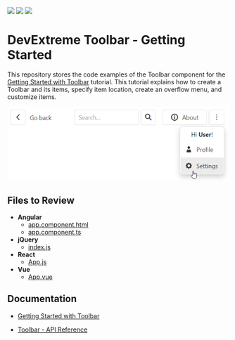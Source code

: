 <!-- default badges list -->
![](https://img.shields.io/endpoint?url=https://codecentral.devexpress.com/api/v1/VersionRange/502004703/21.1.3%2B)
[![](https://img.shields.io/badge/Open_in_DevExpress_Support_Center-FF7200?style=flat-square&logo=DevExpress&logoColor=white)](https://supportcenter.devexpress.com/ticket/details/T1094900)
[![](https://img.shields.io/badge/📖_How_to_use_DevExpress_Examples-e9f6fc?style=flat-square)](https://docs.devexpress.com/GeneralInformation/403183)
<!-- default badges end -->
# DevExtreme Toolbar - Getting Started 

This repository stores the code examples of the Toolbar component for the [Getting Started with Toolbar](https://js.devexpress.com/Documentation/Guide/UI_Components/Toolbar/Getting_Started_with_Toolbar/) tutorial. This tutorial explains how to create a Toolbar and its items, specify item location, create an overflow menu, and customize items.

<div align="center"><img src="./toolbar.png" /></div>

## Files to Review

- **Angular**
    - [app.component.html](angular/src/app/app.component.html)
    - [app.component.ts](angular/src/app/app.component.ts)
- **jQuery**
    - [index.js](jquery/src/index.js)
- **React**
    - [App.js](react/src/App.js)
- **Vue**
    - [App.vue](vue/src/App.vue)

## Documentation

- [Getting Started with Toolbar](https://js.devexpress.com/Documentation/Guide/UI_Components/Toolbar/Getting_Started_with_Toolbar/)

- [Toolbar - API Reference](https://js.devexpress.com/Documentation/ApiReference/UI_Components/dxToolbar/)
